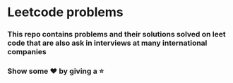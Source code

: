 # Leetcode problems
### This repo contains problems and their solutions solved on leet code that are also ask in interviews at many international companies

### Show some ❤️ by giving a ⭐
